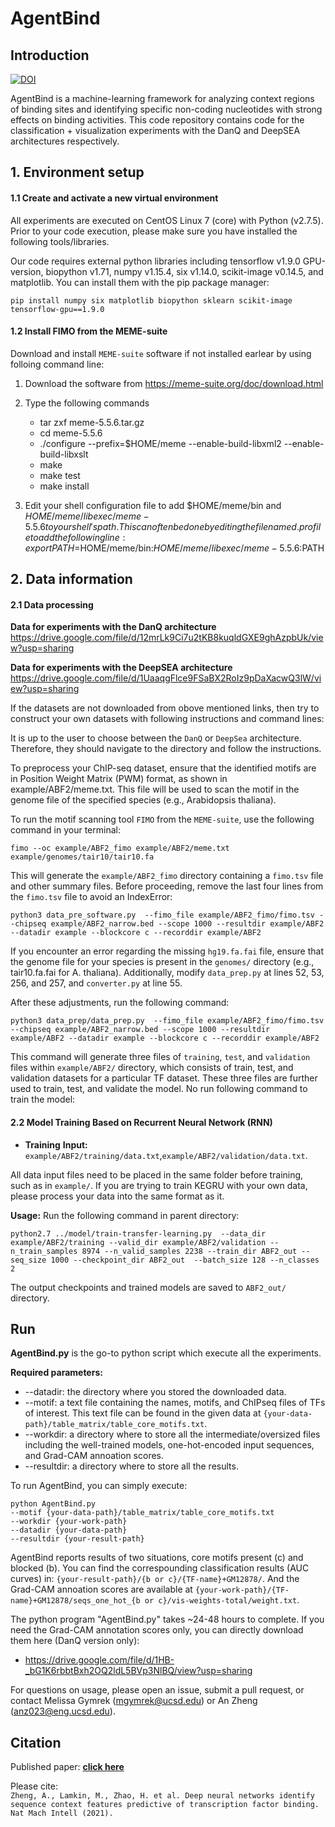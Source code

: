 # AgentBind
## Introduction

<a href="https://zenodo.org/badge/latestdoi/174050946"><img src="https://zenodo.org/badge/174050946.svg" alt="DOI"></a>

AgentBind is a machine-learning framework for analyzing context regions of binding sites and identifying specific non-coding nucleotides with strong effects on binding activities. This code repository contains code for the classification + visualization experiments with the DanQ and DeepSEA architectures respectively.

## 1. Environment setup

#### 1.1 Create and activate a new virtual environment

All experiments are executed on CentOS Linux 7 (core) with Python (v2.7.5). Prior to your code execution, please make sure you have installed the following tools/libraries.

Our code requires external python libraries including tensorflow v1.9.0 GPU-version, biopython v1.71, numpy v1.15.4, six v1.14.0, scikit-image v0.14.5, and matplotlib. You can install them with the pip package manager:

`pip install numpy six matplotlib biopython sklearn scikit-image tensorflow-gpu==1.9.0`


#### 1.2 Install FIMO from the MEME-suite

Download and install `MEME-suite` software if not installed earlear by using folloing command line:

1)    Download the software from https://meme-suite.org/doc/download.html
2)    Type the following commands
      - tar zxf meme-5.5.6.tar.gz
      - cd meme-5.5.6
      - ./configure --prefix=$HOME/meme --enable-build-libxml2 --enable-build-libxslt
      - make
      - make test
      - make install
            
3)    Edit your shell configuration file to add $HOME/meme/bin and $HOME/meme/libexec/meme-5.5.6 to your shell's path. This can often be done by editing the file named .profile to add the following line:
    export PATH=$HOME/meme/bin:$HOME/meme/libexec/meme-5.5.6:$PATH

## 2. Data information

#### 2.1 Data processing

**Data for experiments with the DanQ architecture**
https://drive.google.com/file/d/12mrLk9Ci7u2tKB8kuqldGXE9ghAzpbUk/view?usp=sharing

**Data for experiments with the DeepSEA architecture**
https://drive.google.com/file/d/1UaaqgFlce9FSaBX2RoIz9pDaXacwQ3lW/view?usp=sharing

If the datasets are not downloaded from obove mentioned links, then try to construct your own datasets with following instructions and command lines:

It is up to the user to choose between the `DanQ` or `DeepSea` architecture. Therefore, they should navigate to the directory and follow the instructions.

To preprocess your ChIP-seq dataset, ensure that the identified motifs are in Position Weight Matrix (PWM) format, as shown in example/ABF2/meme.txt. This file will be used to scan the motif in the genome file of the specified species (e.g., Arabidopsis thaliana).

To run the motif scanning tool `FIMO` from the `MEME-suite`, use the following command in your terminal:

```
fimo --oc example/ABF2_fimo example/ABF2/meme.txt example/genomes/tair10/tair10.fa

```

This will generate the `example/ABF2_fimo` directory containing a `fimo.tsv` file and other summary files. Before proceeding, remove the last four lines from the `fimo.tsv` file to avoid an IndexError:

```
python3 data_pre_software.py  --fimo_file example/ABF2_fimo/fimo.tsv --chipseq example/ABF2_narrow.bed --scope 1000 --resultdir example/ABF2 --datadir example --blockcore c --recorddir example/ABF2
```

If you encounter an error regarding the missing `hg19.fa.fai` file, ensure that the genome file for your species is present in the `genomes/` directory (e.g., tair10.fa.fai for A. thaliana). Additionally, modify `data_prep.py` at lines 52, 53, 256, and 257, and `converter.py` at line 55.

After these adjustments, run the following command:

```
python3 data_prep/data_prep.py  --fimo_file example/ABF2_fimo/fimo.tsv --chipseq example/ABF2_narrow.bed --scope 1000 --resultdir example/ABF2 --datadir example --blockcore c --recorddir example/ABF2

```

This command will generate three files of `training`, `test`, and `validation` files within `example/ABF2/` directory, which consists of train, test, and validation datasets for a particular TF dataset. These three files are further used to train, test, and validate the model. No run following command to train the model:

#### 2.2 Model Training Based on Recurrent Neural Network (RNN)

- **Training** 
**Input:** `example/ABF2/training/data.txt`,`example/ABF2/validation/data.txt`. 

All data input files need to be placed in the same folder before training, such as in `example/`. If you are trying to train KEGRU with your own data, please process your data into the same format as it.

**Usage:**
Run the following command in parent directory:


```
python2.7 ../model/train-transfer-learning.py  --data_dir example/ABF2/training --valid_dir example/ABF2/validation --n_train_samples 8974 --n_valid_samples 2238 --train_dir ABF2_out --seq_size 1000 --checkpoint_dir ABF2_out  --batch_size 128 --n_classes 2
```
The output checkpoints and trained models are saved to `ABF2_out/` directory.


## Run ##
**AgentBind.py** is the go-to python script which execute all the experiments.

**Required parameters:**
* --datadir: the directory where you stored the downloaded data.
* --motif: a text file containing the names, motifs, and ChIPseq files of TFs of interest. This text file can be found in the given data at `{your-data-path}/table_matrix/table_core_motifs.txt`.
* --workdir: a directory where to store all the intermediate/oversized files including the well-trained models, one-hot-encoded input sequences, and Grad-CAM annoation scores.
* --resultdir: a directory where to store all the results.

To run AgentBind, you can simply execute:
```
python AgentBind.py 
--motif {your-data-path}/table_matrix/table_core_motifs.txt 
--workdir {your-work-path}
--datadir {your-data-path}
--resultdir {your-result-path}
```

AgentBind reports results of two situations, core motifs present (c) and blocked (b). You can find the correspounding classification results (AUC curves) in: `{your-result-path}/{b or c}/{TF-name}+GM12878/`. And the Grad-CAM annoation scores are available at `{your-work-path}/{TF-name}+GM12878/seqs_one_hot_{b or c}/vis-weights-total/weight.txt`.

The python program "AgentBind.py" takes ~24-48 hours to complete. If you need the Grad-CAM annotation scores only, you can directly download them here (DanQ version only):
* https://drive.google.com/file/d/1HB-_bG1K6rbbtBxh2OQ2ldL5BVp3NlBQ/view?usp=sharing

For questions on usage, please open an issue, submit a pull request, or contact Melissa Gymrek (mgymrek@ucsd.edu) or An Zheng (anz023@eng.ucsd.edu).

## Citation

Published paper: [**click here**](https://www.ncbi.nlm.nih.gov/pmc/articles/PMC8009085/)

Please cite: \
`Zheng, A., Lamkin, M., Zhao, H. et al. Deep neural networks identify sequence context features predictive of transcription factor binding. Nat Mach Intell (2021).`

